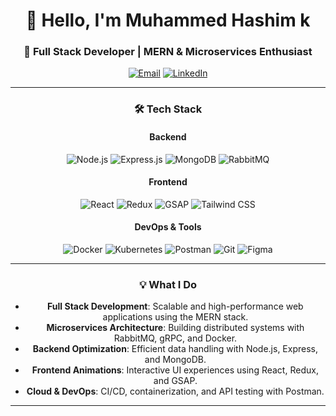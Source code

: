 <div align="center">

# 👋 Hello, I'm Muhammed Hashim k

### 🚀 Full Stack Developer | MERN & Microservices Enthusiast

[![Email](https://img.shields.io/badge/-Email%20Me-D14836?logo=gmail&logoColor=white)](hashimkakkaden@gmail.com)
[![LinkedIn](https://img.shields.io/badge/-LinkedIn-0077B5?logo=linkedin&logoColor=white)](www.linkedin.com/in/hashim-full-stack-developer)

---

### 🛠️ Tech Stack

#### **Backend**
![Node.js](https://img.shields.io/badge/-Node.js-339933?logo=node.js&logoColor=white)
![Express.js](https://img.shields.io/badge/-Express.js-000000?logo=express&logoColor=white)
![MongoDB](https://img.shields.io/badge/-MongoDB-47A248?logo=mongodb&logoColor=white)
![RabbitMQ](https://img.shields.io/badge/-RabbitMQ-FF6600?logo=rabbitmq&logoColor=white)

#### **Frontend**
![React](https://img.shields.io/badge/-React-61DAFB?logo=react&logoColor=black)
![Redux](https://img.shields.io/badge/-Redux-764ABC?logo=redux&logoColor=white)
![GSAP](https://img.shields.io/badge/-GSAP-88CE02?logo=greensock&logoColor=white)
![Tailwind CSS](https://img.shields.io/badge/-Tailwind%20CSS-06B6D4?logo=tailwind-css&logoColor=white)

#### **DevOps & Tools**
![Docker](https://img.shields.io/badge/-Docker-2496ED?logo=docker&logoColor=white)
![Kubernetes](https://img.shields.io/badge/-Kubernetes-326CE5?logo=kubernetes&logoColor=white)
![Postman](https://img.shields.io/badge/-Postman-FF6C37?logo=postman&logoColor=white)
![Git](https://img.shields.io/badge/-Git-F05032?logo=git&logoColor=white)
![Figma](https://img.shields.io/badge/-Figma-F24E1E?logo=figma&logoColor=white)

---

### 💡 What I Do

- **Full Stack Development**: Scalable and high-performance web applications using the MERN stack.
- **Microservices Architecture**: Building distributed systems with RabbitMQ, gRPC, and Docker.
- **Backend Optimization**: Efficient data handling with Node.js, Express, and MongoDB.
- **Frontend Animations**: Interactive UI experiences using React, Redux, and GSAP.
- **Cloud & DevOps**: CI/CD, containerization, and API testing with Postman.

---

</div>

